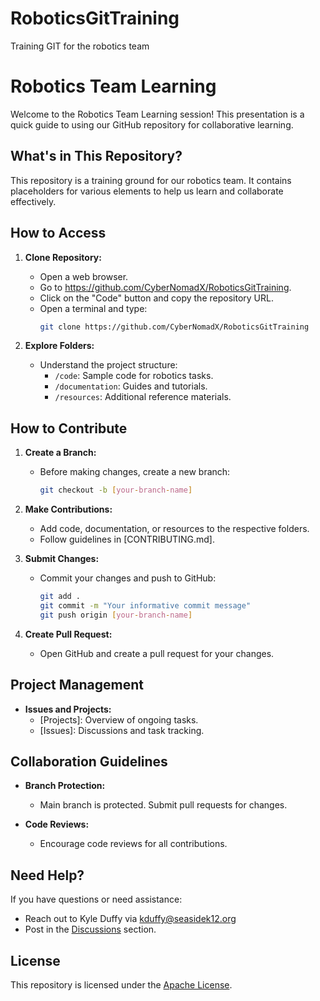 # RoboticsGitTraining
Training GIT for the robotics team

# Robotics Team Learning

Welcome to the Robotics Team Learning session! This presentation is a quick guide to using our GitHub repository for collaborative learning.

## What's in This Repository?

This repository is a training ground for our robotics team. It contains placeholders for various elements to help us learn and collaborate effectively.

## How to Access

1. **Clone Repository:**
   - Open a web browser.
   - Go to https://github.com/CyberNomadX/RoboticsGitTraining.
   - Click on the "Code" button and copy the repository URL.
   - Open a terminal and type:
     ```bash
     git clone https://github.com/CyberNomadX/RoboticsGitTraining
     ```

2. **Explore Folders:**
   - Understand the project structure:
     - `/code`: Sample code for robotics tasks.
     - `/documentation`: Guides and tutorials.
     - `/resources`: Additional reference materials.

## How to Contribute

1. **Create a Branch:**
   - Before making changes, create a new branch:
     ```bash
     git checkout -b [your-branch-name]
     ```

2. **Make Contributions:**
   - Add code, documentation, or resources to the respective folders.
   - Follow guidelines in [CONTRIBUTING.md].

3. **Submit Changes:**
   - Commit your changes and push to GitHub:
     ```bash
     git add .
     git commit -m "Your informative commit message"
     git push origin [your-branch-name]
     ```

4. **Create Pull Request:**
   - Open GitHub and create a pull request for your changes.

## Project Management

- **Issues and Projects:**
  - [Projects]: Overview of ongoing tasks.
  - [Issues]: Discussions and task tracking.

## Collaboration Guidelines

- **Branch Protection:**
  - Main branch is protected. Submit pull requests for changes.

- **Code Reviews:**
  - Encourage code reviews for all contributions.

## Need Help?

If you have questions or need assistance:

- Reach out to Kyle Duffy via kduffy@seasidek12.org
- Post in the [Discussions](https://github.com/CyberNomadX/RoboticsGitTraining/discussions) section.

## License

This repository is licensed under the [Apache License](https://github.com/CyberNomadX/RoboticsGitTraining/blob/kylecontrib/LICENSE).
